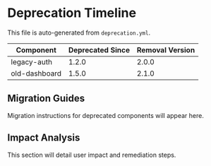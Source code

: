# Deprecation Timeline

This file is auto-generated from `deprecation.yml`.

| Component | Deprecated Since | Removal Version |
|-----------|-----------------|-----------------|
| legacy-auth | 1.2.0 | 2.0.0 |
| old-dashboard | 1.5.0 | 2.1.0 |

## Migration Guides

Migration instructions for deprecated components will appear here.

## Impact Analysis

This section will detail user impact and remediation steps.
